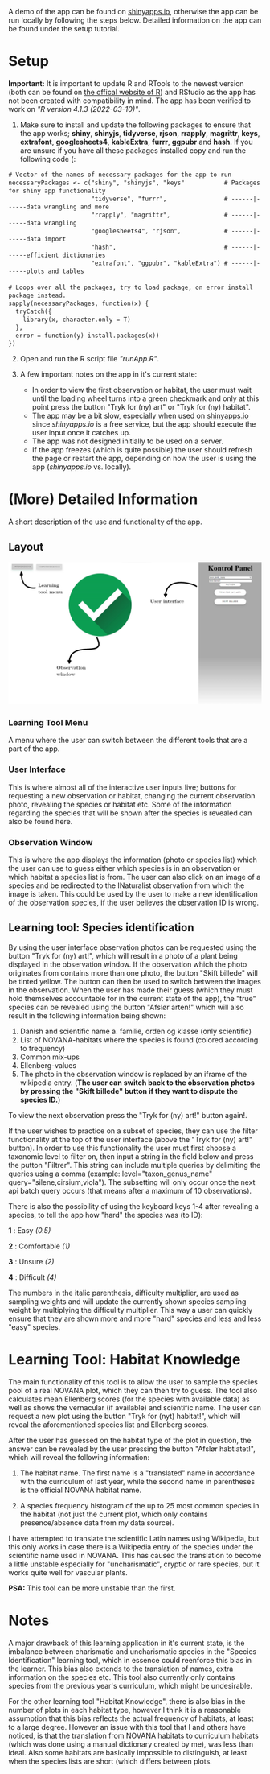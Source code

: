 A demo of the app can be found on [shinyapps.io](https://asvenning.shinyapps.io/lringsredskab_-_dansk_flora_og_vegetationskologi/?_ga=2.117524928.852255328.1662635286-946788904.1657455478), otherwise the app can be run locally by following the steps below. Detailed information on the app can be found under the setup tutorial.

# Setup

**Important:** It is important to update R and RTools to the newest version (both can be found on [the offical website of R](https://www.r-project.org/)) and RStudio as the app has not been created with compatibility in mind. The app has been verified to work on *"R version 4.1.3 (2022-03-10)"*.

1)  Make sure to install and update the following packages to ensure that the app works; **shiny**, **shinyjs**, **tidyverse**, **rjson**, **rrapply**, **magrittr**, **keys**, **extrafont**, **googlesheets4**, **kableExtra**, **furrr**, **ggpubr** and **hash**. If you are unsure if you have all these packages installed copy and run the following code (:

<!-- -->

    # Vector of the names of necessary packages for the app to run
    necessaryPackages <- c("shiny", "shinyjs", "keys"           # Packages for shiny app functionality
                           "tidyverse", "furrr",                # ------|------data wrangling and more 
                           "rrapply", "magrittr",               # ------|------data wrangling
                           "googlesheets4", "rjson",            # ------|------data import
                           "hash",                              # ------|------efficient dictionaries
                           "extrafont", "ggpubr", "kableExtra") # ------|------plots and tables

    # Loops over all the packages, try to load package, on error install package instead.
    sapply(necessaryPackages, function(x) {
      tryCatch({
        library(x, character.only = T)
      },
      error = function(y) install.packages(x))
    })

2)  Open and run the R script file *"runApp.R"*.

3)  A few important notes on the app in it's current state:

    -   In order to view the first observation or habitat, the user must wait until the loading wheel turns into a green checkmark and only at this point press the button "Tryk for (ny) art" or "Tryk for (ny) habitat".
    -   The app may be a bit slow, especially when used on [shinyapps.io](https://asvenning.shinyapps.io/lringsredskab_-_dansk_flora_og_vegetationskologi/?_ga=2.117524928.852255328.1662635286-946788904.1657455478) since *shinyapps.io* is a free service, but the app should execute the user input once it catches up.
    -   The app was not designed initially to be used on a server.
    -   If the app freezes (which is quite possible) the user should refresh the page or restart the app, depending on how the user is using the app (*shinyapps.io* vs. locally).

# (More) Detailed Information

A short description of the use and functionality of the app.

## Layout

![](https://github.com/asgersvenning/Dansk-Flora-App/blob/759de68c860626c314a722cbdf220a8d9dd675eb/readme%20images/appLayout.jpg?raw=true)

### Learning Tool Menu

A menu where the user can switch between the different tools that are a part of the app.

### User Interface

This is where almost all of the interactive user inputs live; buttons for requesting a new observation or habitat, changing the current observation photo, revealing the species or habitat etc. Some of the information regarding the species that will be shown after the species is revealed can also be found here.

### Observation Window

This is where the app displays the information (photo or species list) which the user can use to guess either which species is in an observation or which habitat a species list is from. The user can also click on an image of a species and be redirected to the INaturalist observation from which the image is taken. This could be used by the user to make a new identification of the observation species, if the user believes the observation ID is wrong.

## Learning tool: Species identification

By using the user interface observation photos can be requested using the button "Tryk for (ny) art!", which will result in a photo of a plant being displayed in the observation window. If the observation which the photo originates from contains more than one photo, the button "Skift billede" will be tinted yellow. The button can then be used to switch between the images in the observation. When the user has made their guess (which they must hold themselves accountable for in the current state of the app), the "true" species can be revealed using the button "Afslør arten!" which will also result in the following information being shown:

1)  Danish and scientific name
    a.  familie, orden og klasse (only scientific)
2)  List of NOVANA-habitats where the species is found (colored according to frequency)
3)  Common mix-ups
4)  Ellenberg-values
5)  The photo in the observation window is replaced by an iframe of the wikipedia entry. (**The user can switch back to the observation photos by pressing the "Skift billede" button if they want to dispute the species ID.**)

To view the next observation press the "Tryk for (ny) art!" button again!.

If the user wishes to practice on a subset of species, they can use the filter functionality at the top of the user interface (above the "Tryk for (ny) art!" button). In order to use this functionality the user must first choose a taxonomic level to filter on, then input a string in the field below and press the putton "Filtrer". This string can include multiple queries by delimiting the queries using a comma (example: level="taxon_genus_name" query="silene,cirsium,viola"). The subsetting will only occur once the next api batch query occurs (that means after a maximum of 10 observations).

There is also the possibility of using the keyboard keys 1-4 after revealing a species, to tell the app how "hard" the species was (to ID):

**1** : Easy *(0.5)*

**2** : Comfortable *(1)*

**3** : Unsure *(2)*

**4** : Difficult *(4)*

The numbers in the italic parenthesis, difficulty multiplier, are used as sampling weights and will update the currently shown species sampling weight by multiplying the difficulity multiplier. This way a user can quickly ensure that they are shown more and more "hard" species and less and less "easy" species.

# Learning Tool: Habitat Knowledge

The main functionality of this tool is to allow the user to sample the species pool of a real NOVANA plot, which they can then try to guess. The tool also calculates mean Ellenberg scores (for the species with available data) as well as shows the vernacular (if available) and scientific name. The user can request a new plot using the button "Tryk for (nyt) habitat!", which will reveal the aforementioned species list and Ellenberg scores.

After the user has guessed on the habitat type of the plot in question, the answer can be revealed by the user pressing the button "Afslør habtiatet!", which will reveal the following information:

1)  The habitat name. The first name is a "translated" name in accordance with the curriculum of last year, while the second name in parentheses is the official NOVANA habitat name.

2)  A species frequency histogram of the up to 25 most common species in the habitat (not just the current plot, which only contains presence/absence data from my data source).

I have attempted to translate the scientific Latin names using Wikipedia, but this only works in case there is a Wikipedia entry of the species under the scientific name used in NOVANA. This has caused the translation to become a little unstable especially for "uncharismatic", cryptic or rare species, but it works quite well for vascular plants.

**PSA:** This tool can be more unstable than the first.

# Notes

A major drawback of this learning application in it's current state, is the imbalance between charismatic and uncharismatic species in the "Species Identification" learning tool, which in essence could reenforce this bias in the learner. This bias also extends to the translation of names, extra information on the species etc. This tool also currently only contains species from the previous year's curriculum, which might be undesirable.

For the other learning tool "Habitat Knowledge", there is also bias in the number of plots in each habitat type, however I think it is a reasonable assumption that this bias reflects the actual frequency of habitats, at least to a large degree. However an issue with this tool that I and others have noticed, is that the translation from NOVANA habitats to curriculum habitats (which was done using a manual dictionary created by me), was less than ideal. Also some habitats are basically impossible to distinguish, at least when the species lists are short (which differs between plots.
